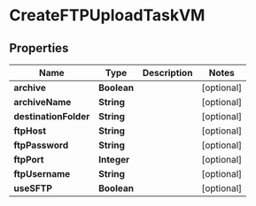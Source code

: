 

# CreateFTPUploadTaskVM


## Properties

| Name | Type | Description | Notes |
|------------ | ------------- | ------------- | -------------|
|**archive** | **Boolean** |  |  [optional] |
|**archiveName** | **String** |  |  [optional] |
|**destinationFolder** | **String** |  |  [optional] |
|**ftpHost** | **String** |  |  [optional] |
|**ftpPassword** | **String** |  |  [optional] |
|**ftpPort** | **Integer** |  |  [optional] |
|**ftpUsername** | **String** |  |  [optional] |
|**useSFTP** | **Boolean** |  |  [optional] |



